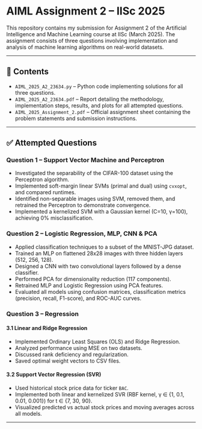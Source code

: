 # AIML Assignment 2 – IISc 2025

This repository contains my submission for Assignment 2 of the Artificial Intelligence and Machine Learning course at IISc (March 2025). The assignment consists of three questions involving implementation and analysis of machine learning algorithms on real-world datasets.

---

## 📄 Contents

- `AIML_2025_A2_23634.py` – Python code implementing solutions for all three questions.
- `AIML_2025_A2_23634.pdf` – Report detailing the methodology, implementation steps, results, and plots for all attempted questions.
- `AIML_2025_Assignment_2.pdf` – Official assignment sheet containing the problem statements and submission instructions.

---

## ✅ Attempted Questions

### Question 1 – Support Vector Machine and Perceptron

- Investigated the separability of the CIFAR-100 dataset using the Perceptron algorithm.
- Implemented soft-margin linear SVMs (primal and dual) using `cvxopt`, and compared runtimes.
- Identified non-separable images using SVM, removed them, and retrained the Perceptron to demonstrate convergence.
- Implemented a kernelized SVM with a Gaussian kernel (C=10, γ=100), achieving 0% misclassification.

### Question 2 – Logistic Regression, MLP, CNN & PCA

- Applied classification techniques to a subset of the MNIST-JPG dataset.
- Trained an MLP on flattened 28x28 images with three hidden layers (512, 256, 128).
- Designed a CNN with two convolutional layers followed by a dense classifier.
- Performed PCA for dimensionality reduction (117 components).
- Retrained MLP and Logistic Regression using PCA features.
- Evaluated all models using confusion matrices, classification metrics (precision, recall, F1-score), and ROC-AUC curves.

### Question 3 – Regression

#### 3.1 Linear and Ridge Regression
- Implemented Ordinary Least Squares (OLS) and Ridge Regression.
- Analyzed performance using MSE on two datasets.
- Discussed rank deficiency and regularization.
- Saved optimal weight vectors to CSV files.

#### 3.2 Support Vector Regression (SVR)
- Used historical stock price data for ticker `BAC`.
- Implemented both linear and kernelized SVR (RBF kernel, γ ∈ {1, 0.1, 0.01, 0.001}) for t ∈ {7, 30, 90}.
- Visualized predicted vs actual stock prices and moving averages across all models.

---
